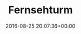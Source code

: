 ---
title:		"Fernsehturm"
type:		"photos"
mediatype:		"upload"
location:		"Berlin, Germany"
date:		"2016-08-25 20:07:36+00:00"
album:		"city"
filename:		"klunkerkranich-fernsehturm.md"
series:		"klunkerkranich"
cl_public_id:		"city/klunkerkranich-fernsehturm"
cl_version:		1497000318
format:		"tiff"
bytes:		1506160
width:		810
height:		1440
colours:
- "#DFEBF0"
- "#F7E8D9"
- "#F5F6F1"
- "#F1F5F3"
- "#131C22"
- "#11151D"
- "#392825"
- "#786563"
- "#332C2B"
- "#2D2B30"
- "#684848"
- "#2E3533"
- "#717D84"
- "#6A6F7B"
- "#6C5248"
- "#4C6577"
- "#546680"
- "#775628"
- "#809ABC"
- "#030E16"
exposure_mode:		"Auto"
program:		"Aperture-priority AE"
aperture:		"8.0"
focal_length:		"70.0 mm"
iso:		"640"
shutter_speed:		"1/200"
metering:		"Multi-segment"
flash:		"Off, Did not fire"
white_balance:		"Custom"
colour_temp:		"5000"
has_crop:		"true"
orientation:		"Horizontal (normal)"
camera_model:		"NIKON D800"
lens_info:		"24-70mm f/2.8"
artist:		"No artist info"
x_resolution:		"300"
y_resolution:		"300"
---
